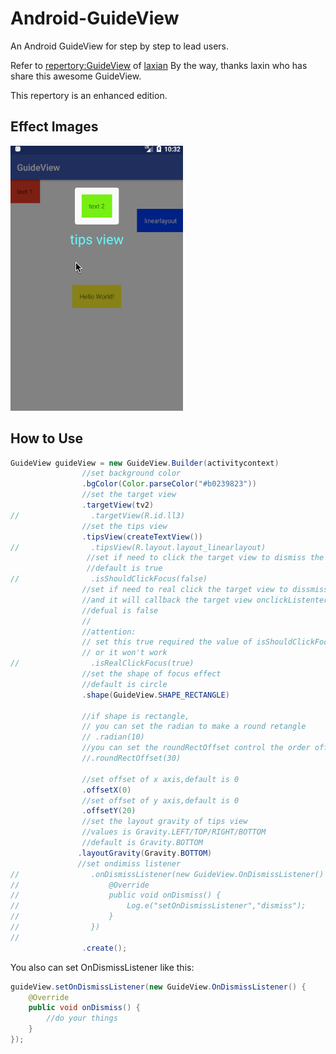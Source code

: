 # Android-GuideView
An Android GuideView for step by step to lead users.

Refer to [repertory:GuideView](https://github.com/laxian/GuideView) of [laxian](https://github.com/laxian)
By the way, thanks laxin who has share this awesome GuideView.

This repertory is an enhanced edition.

## Effect Images

![img](https://github.com/arjinmc/Android-GuideView/blob/master/images/sample.gif)

## How to Use
```java
GuideView guideView = new GuideView.Builder(activitycontext)
                //set background color
                .bgColor(Color.parseColor("#b0239823"))
                //set the target view
                .targetView(tv2)
//                .targetView(R.id.ll3)
                //set the tips view 
                .tipsView(createTextView())
//                .tipsView(R.layout.layout_linearlayout)
                 //set if need to click the target view to dismiss the guidview
                 //default is true
//                .isShouldClickFocus(false)
                //set if need to real click the target view to dissmiss
                //and it will callback the target view onclickListenter
                //defual is false
                //
                //attention:
                // set this true required the value of isShouldClickFocus is true
                // or it won't work
//                .isRealClickFocus(true)
                //set the shape of focus effect
                //default is circle
                .shape(GuideView.SHAPE_RECTANGLE)
                
                //if shape is rectangle,
                // you can set the radian to make a round retangle
                // .radian(10)
                //you can set the roundRectOffset control the order offset
                //.roundRectOffset(30)
               
                //set offset of x axis,default is 0
                .offsetX(0)
                //set offset of y axis,default is 0
                .offsetY(20)
                //set the layout gravity of tips view
                //values is Gravity.LEFT/TOP/RIGHT/BOTTOM
                //default is Gravity.BOTTOM
               .layoutGravity(Gravity.BOTTOM)
               //set ondimiss listener
//                .onDismissListener(new GuideView.OnDismissListener() {
//                    @Override
//                    public void onDismiss() {
//                        Log.e("setOnDismissListener","dismiss");
//                    }
//                })
//                
                .create();
```

You also can set OnDismissListener like this:
```java
guideView.setOnDismissListener(new GuideView.OnDismissListener() {
    @Override
    public void onDismiss() {
        //do your things
    }
});
```